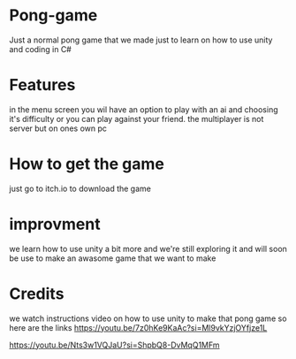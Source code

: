 # Pong-game

Just a normal pong game that we made just to learn on how to use unity and coding in C#

# Features
in the menu screen you wil have an option to play with an ai and choosing it's difficulty or you can play against your friend. the multiplayer is not server but on ones own pc
# How to get the game
just go to itch.io to download the game
# improvment 
we learn how to use unity a bit more and we're still exploring it and will soon be use to make an awasome game that we want to make
# Credits 
we watch instructions video on how to use unity to make that pong game so here are the links
https://youtu.be/7z0hKe9KaAc?si=Ml9vkYzjOYfjze1L

https://youtu.be/Nts3w1VQJaU?si=ShpbQ8-DvMqQ1MFm
